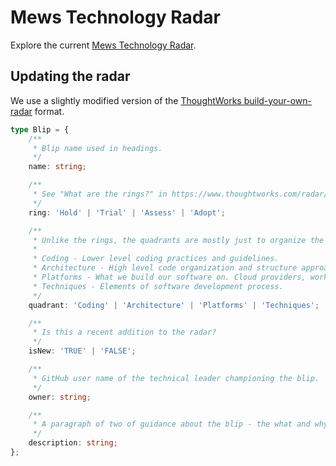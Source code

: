 # Mews Technology Radar
Explore the current [Mews Technology Radar](https://radar.thoughtworks.com/?sheetId=https%3A%2F%2Fraw.githubusercontent.com%2FMewsSystems%2Ftech-radar%2Fmain%2Fmews-technology-radar.json).

## Updating the radar
We use a slightly modified version of the [ThoughtWorks build-your-own-radar](https://github.com/thoughtworks/build-your-own-radar#using-json-data) format.

```typescript
type Blip = {
    /**
     * Blip name used in headings.
     */
    name: string;

    /**
     * See "What are the rings?" in https://www.thoughtworks.com/radar/faq-and-more.
     */
    ring: 'Hold' | 'Trial' | 'Assess' | 'Adopt';

    /**
     * Unlike the rings, the quadrants are mostly just to organize the blips and it's not that important where will individual blips end up.
     * 
     * Coding - Lower level coding practices and guidelines.
     * Architecture - High level code organization and structure approaches.
     * Platforms - What we build our software on. Cloud providers, workflow automation, runtimes...
     * Techniques - Elements of software development process.
     */
    quadrant: 'Coding' | 'Architecture' | 'Platforms' | 'Techniques';

    /**
     * Is this a recent addition to the radar?
     */
    isNew: 'TRUE' | 'FALSE';

    /**
     * GitHub user name of the technical leader championing the blip.
     */
    owner: string;

    /**
     * A paragraph of two of guidance about the blip - the what and why, and where to find more information.
     */
    description: string;
};
```
